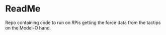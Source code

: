 # ReadMe

Repo containing code to run on RPis getting the force data from the tactips on the Model-O hand.
